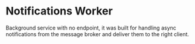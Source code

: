 # Notifications Worker
Background service with no endpoint, it was built for handling async notifications from the message broker and deliver them to the right client. 
